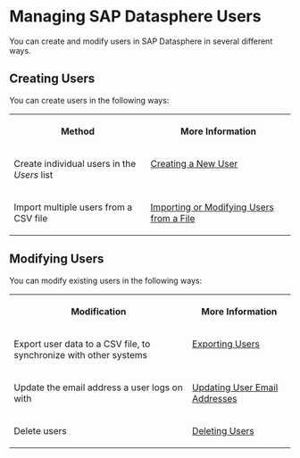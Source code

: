 <!-- loio4fb82cb61ca84d8389e9cb18d94dab26 -->

# Managing SAP Datasphere Users

You can create and modify users in SAP Datasphere in several different ways.



<a name="loio4fb82cb61ca84d8389e9cb18d94dab26__section_wfq_rrf_bfb"/>

## Creating Users

You can create users in the following ways:


<table>
<tr>
<th valign="top">

Method



</th>
<th valign="top">

More Information



</th>
</tr>
<tr>
<td valign="top">

Create individual users in the *Users* list



</td>
<td valign="top">

 [Creating a New User](creating-a-new-user-58d4b24.md) 



</td>
</tr>
<tr>
<td valign="top">

Import multiple users from a CSV file



</td>
<td valign="top">

 [Importing or Modifying Users from a File](importing-or-modifying-users-from-a-file-b2698da.md) 



</td>
</tr>
</table>



## Modifying Users

You can modify existing users in the following ways:


<table>
<tr>
<th valign="top">

Modification



</th>
<th valign="top">

More Information



</th>
</tr>
<tr>
<td valign="top">

Export user data to a CSV file, to synchronize with other systems



</td>
<td valign="top">

[Exporting Users](exporting-users-e227d3c.md)



</td>
</tr>
<tr>
<td valign="top">

Update the email address a user logs on with



</td>
<td valign="top">

[Updating User Email Addresses](updating-user-email-addresses-0889208.md)



</td>
</tr>
<tr>
<td valign="top">

Delete users



</td>
<td valign="top">

[Deleting Users](deleting-users-3ceb94c.md)



</td>
</tr>
</table>

